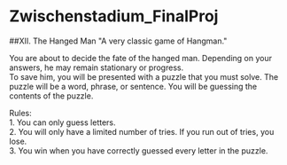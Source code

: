# Zwischenstadium_FinalProj

##XII. The Hanged Man
"A very classic game of Hangman."

You are about to decide the fate of the hanged man. Depending on your answers, he may remain stationary or progress.
<br>To save him, you will be presented with a puzzle that you must solve. The puzzle will be a word, phrase, or sentence. You will be guessing the contents of the puzzle.

Rules:
<br>1. You can only guess letters.
<br>2. You will only have a limited number of tries. If you run out of tries, you lose.
<br>3. You win when you have correctly guessed every letter in the puzzle.